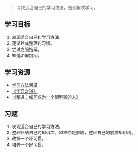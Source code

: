 > 寻找适合自己的学习方法，告别低效学习。

## 学习目标
1. 发现适合自己的学习方法。
1. 逐渐养成整理的习惯。
1. 尝试克服拖延。
1. 知道如何提问。

## 学习资源
* [学习方法目录](http://www.jianshu.com/p/74ea91254217)
* [《学习之道》](https://read.douban.com/ebook/27097677/)
* [《精进：如何成为一个很厉害的人》](https://read.douban.com/ebook/21820932/)

## 习题
1. 发现适合自己的学习方法。
1. 整理归纳自己的知识库。如果你是前端，整理自己的前端知识树。
1. 改掉一个坏习惯。
1. 培养一个好习惯。
